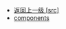 - [返回上一级 [src]](web前端/Vue相关的页面搭建/1_基本项目/baseDemo/src/)
- [components](web前端/Vue相关的页面搭建/1_基本项目/baseDemo/src/components/)
